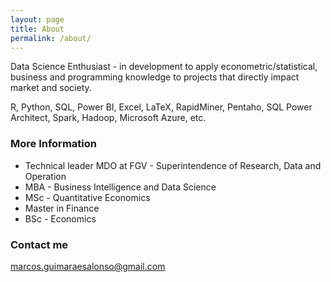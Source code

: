 ```yaml
---
layout: page
title: About
permalink: /about/
---
```

Data Science Enthusiast - in development to apply econometric/statistical, business and programming knowledge to projects that directly impact market and society.

R, Python, SQL, Power BI, Excel, LaTeX, RapidMiner, Pentaho, SQL Power Architect, Spark, Hadoop, Microsoft Azure, etc.

### More Information

- Technical leader MDO at FGV - Superintendence of Research, Data and Operation
- MBA - Business Intelligence and Data Science
- MSc - Quantitative Economics
- Master in Finance
- BSc - Economics

### Contact me

[marcos.guimaraesalonso@gmail.com](mailto:marcos.guimaraesalonso@gmail.com)
